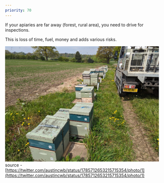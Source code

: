 ```yaml
---
priority: 70
---
```

If your apiaries are far away (forest, rural area), you need to drive for inspections.

This is loss of time, fuel, money and adds various risks.

![](../img/GMgfFtbXYAAkcmo.jpg)
source - [https://twitter.com/austincwb/status/1785712653215715354/photo/1](https://twitter.com/austincwb/status/1785712653215715354/photo/1)
